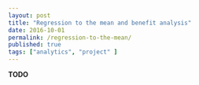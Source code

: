 ```yaml
---
layout: post
title: "Regression to the mean and benefit analysis"
date: 2016-10-01
permalink: /regression-to-the-mean/
published: true
tags: ["analytics", "project" ]
---
```


**TODO**
